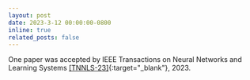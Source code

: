 ```yaml
---
layout: post
date: 2023-3-12 00:00:00-0800
inline: true
related_posts: false
---
```


One paper was accepted by IEEE Transactions on Neural Networks and Learning Systems [[TNNLS-23]](https://ieeexplore.ieee.org/document/10086540){:target="\_blank"}, 2023.